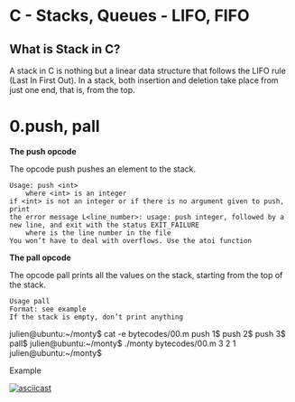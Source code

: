 # C - Stacks, Queues - LIFO, FIFO

## What is Stack in C?

A stack in C is nothing but a linear data structure that follows the LIFO rule
(Last In First Out). In a stack, both insertion and deletion take place from
just one end, that is, from the top.

# 0.push, pall

**The push opcode**

The opcode push pushes an element to the stack.

    Usage: push <int>
        where <int> is an integer
    if <int> is not an integer or if there is no argument given to push, print
    the error message L<line_number>: usage: push integer, followed by a new line, and exit with the status EXIT_FAILURE
        where is the line number in the file
    You won’t have to deal with overflows. Use the atoi function


**The pall opcode**

The opcode pall prints all the values on the stack, starting from the top of the stack.

    Usage pall
    Format: see example
    If the stack is empty, don’t print anything

julien@ubuntu:~/monty$ cat -e bytecodes/00.m
push 1$
push 2$
push 3$
pall$
julien@ubuntu:~/monty$ ./monty bytecodes/00.m
3
2
1
julien@ubuntu:~/monty$


Example

 [![asciicast](https://asciinema.org/a/tXSM9lQ84DxUuvK3llJRsplfb.sgv)](https://asciinema.org/a/tXSM9lQ84DxUuvK3llJRsplfb)

